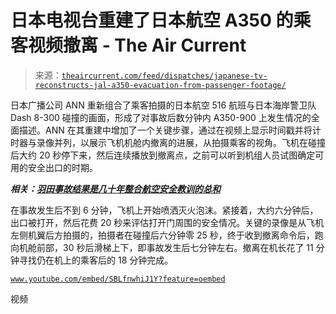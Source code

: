 <!--yml

类别：未分类

日期：2024-05-27 14:35:43

-->

# 日本电视台重建了日本航空 A350 的乘客视频撤离 - The Air Current

> 来源：[`theaircurrent.com/feed/dispatches/japanese-tv-reconstructs-jal-a350-evacuation-from-passenger-footage/`](https://theaircurrent.com/feed/dispatches/japanese-tv-reconstructs-jal-a350-evacuation-from-passenger-footage/)

日本广播公司 ANN 重新组合了乘客拍摄的日本航空 516 航班与日本海岸警卫队 Dash 8-300 碰撞的画面，形成了对事故后数分钟内 A350-900 上发生情况的全面描述。ANN 在其重建中增加了一个关键步骤，通过在视频上显示时间戳并将计时器与录像并列，以展示飞机机舱内撤离的进展，从拍摄乘客的视角。飞机在碰撞后大约 20 秒停下来，然后连续播放到撤离点，之前可以听到机组人员试图确定可用的安全出口的时期。

***相关：***[***羽田事故结果是几十年整合航空安全教训的总和***](https://theaircurrent.com/aviation-safety/jal-jcg-a350-airbus-news-analysis/)

在事故发生后不到 6 分钟，飞机上开始喷洒灭火泡沫。紧接着，大约六分钟后，出口被打开，然后花费 20 秒来评估打开门周围的安全情况。关键的录像是从飞机左侧机翼后方拍摄的，拍摄者在碰撞后六分钟零 25 秒，终于收到撤离命令后，跑向机舱前部，30 秒后滑梯上下，即事故发生后七分钟左右。撤离在机长花了 11 分钟寻找仍在机上的乘客后的 18 分钟完成。

[`www.youtube.com/embed/SBLfnwhiJ1Y?feature=oembed`](https://www.youtube.com/embed/SBLfnwhiJ1Y?feature=oembed)

视频
